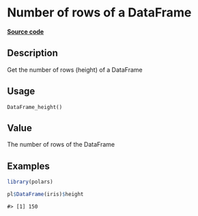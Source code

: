 

# Number of rows of a DataFrame

[**Source code**](https://github.com/pola-rs/r-polars/tree/main/R/dataframe__frame.R#L450)

## Description

Get the number of rows (height) of a DataFrame

## Usage

<pre><code class='language-R'>DataFrame_height()
</code></pre>

## Value

The number of rows of the DataFrame

## Examples

``` r
library(polars)

pl$DataFrame(iris)$height
```

    #> [1] 150
